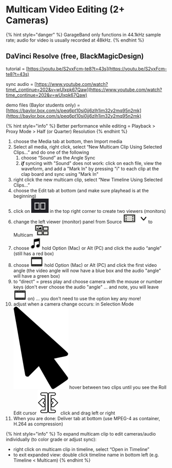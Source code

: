 # Multicam Video Editing \(2+ Cameras\)

{% hint style="danger" %}
GarageBand only functions in 44.1kHz sample rate; audio for video is usually recorded at 48kHz.
{% endhint %}

## **DaVinci Resolve** \(free, BlackMagicDesign\)

tutorial = [https://youtu.be/S2yxFcm-te8?t=43s](https://youtu.be/S2yxFcm-te8?t=43s) 

sync audio = [https://www.youtube.com/watch?time\_continue=202&v=wUlxpk67Qaw](https://www.youtube.com/watch?time_continue=202&v=wUlxpk67Qaw)

demo files \(Baylor students only\) = [https://baylor.box.com/s/peq6pt10si0jj6zlh1im32y2mq95n2mk](https://baylor.box.com/s/peq6pt10si0jj6zlh1im32y2mq95n2mk)

{% hint style="info" %}
Better performance while editing = Playback &gt; Proxy Mode &gt; Half \(or Quarter\) Resolution
{% endhint %}

1. choose the Media tab at bottom, then Import media
2. Select all media, right click, select “New Multicam Clip Using Selected Clips…” and do one of the following
   1. choose “Sound” as the Angle Sync
   2. _**if**_ syncing with "Sound" does not work: click on each file, view the waveform, and add a "Mark In" by pressing "i" to each clip at the clap board and sync using "Mark In"
3. right click the new multicam clip, select “New Timeline Using Selected Clips…” 
4. choose the Edit tab at bottom \(and make sure playhead is at the beginning\)
5. click on ![](../../.gitbook/assets/screen-shot-2019-11-26-at-2.17.10-pm.png) in the top right corner to create two viewers \(monitors\)
6. change the left viewer \(monitor\) panel from Source ![](../../.gitbook/assets/source-37.png) to Multicam ![](../../.gitbook/assets/multi2-38.png) 
7. choose ![](../../.gitbook/assets/audio-39.png) hold Option \(Mac\) or Alt \(PC\) and click the audio “angle” \(still has a red box\)
8. choose ![](../../.gitbook/assets/video-41.png) hold Option \(Mac\) or Alt \(PC\) and click the first video angle \(the video angle will now have a blue box and the audio "angle" will have a green box\) 
9. to “direct” = press play and choose camera with the mouse or number keys \(don't ever choose the audio "angle" ... and note, you will leave ![](../../.gitbook/assets/video-41.png) on\) ... you don't need to use the option key any more!
10. adjust when a camera change occurs: in Selection Mode ![](../../.gitbook/assets/pinclipart-74.png) hover between two clips until you see the Roll Edit cursor ![](../../.gitbook/assets/roll-edit-cursor-72.png) click and drag left or right
11. When you are done: Deliver tab at bottom \(use MPEG-4 as container, H.264 as compression\)

{% hint style="info" %}
To expand multicam clip to edit cameras/audio individually \(to color grade or adjust sync\):

* right click on multicam clip in timeline, select “Open in Timeline”
* to exit expanded view: double click timeline name in bottom left \(e.g. Timeline &lt; Multicam\)
{% endhint %}

